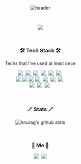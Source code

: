 <div align=center>

![header](https://capsule-render.vercel.app/api?type=soft&color=auto&height=150&section=header&text=YejinYu&fontSize=70&animation=twinkling)

<br>

<p align="center">
  <a href="https://hits.seeyoufarm.com"><img src="https://hits.seeyoufarm.com/api/count/incr/badge.svg?url=https%3A%2F%2Fgithub.com%2Fpostpone-jin&count_bg=%23ED6DA3&title_bg=%2386757E&icon=github.svg&icon_color=%23E1DEDE&title=hits&edge_flat=false"/></a>
</p>

<br>

<h3 align="center">🛠 Tech Stack 🛠</h3>

<p align="center"> Techs that I've used at least once </p>

<p align="center">
  <img src="https://img.shields.io/badge/PYTHON-3766AB?style=flat-square&logo=Python&logoColor=white"/></a>&nbsp 
  <img src="https://img.shields.io/badge/JAVA-007396?style=flat-square&logo=Java&logoColor=white"/></a>&nbsp 
  <img src="https://img.shields.io/badge/JAVASCRIPT-ffb13b?style=flat-square&logo=javascript&logoColor=white"/></a>&nbsp
  <img src="https://img.shields.io/badge/HTML5-E34F26?style=flat-square&logo=html5&logoColor=white"/></a>&nbsp
  <img src="https://img.shields.io/badge/CSS-1572B6?style=flat-square&logo=css3&logoColor=white"/></a>&nbsp
  <img src="https://img.shields.io/badge/JQUERY-0769AD?style=flat-square&logo=jquery&logoColor=white"/></a>&nbsp
  <br>
  <img src="https://img.shields.io/badge/ORACLE-F80000?style=flat-square&logo=oracle&logoColor=white">
  <img src="https://img.shields.io/badge/MYSQL-4479A1?style=flat-square&logo=mysql&logoColor=white">
  <img src="https://img.shields.io/badge/mariaDB-003545?style=flat-square&logo=mariaDB&logoColor=white">
  <img src="https://img.shields.io/badge/POSTGRESQL-4169E1?style=flat-square&logo=PostgreSQL&logoColor=white"/></a>&nbsp
  <img src="https://img.shields.io/badge/SPRINGBOOT-6DB33F?style=flat-square&logo=Spring&logoColor=white"/></a>&nbsp
  <img src="https://img.shields.io/badge/SPRING-6DB33F?style=flat-square&logo=spring&logoColor=white"/></a>&nbsp
  <img src="https://img.shields.io/badge/BOOTSTRAP-7952B3?style=flat-square&logo=bootstrap&logoColor=white"/></a>&nbsp
  <br>
  <img src="https://img.shields.io/badge/APACHE TOMCAT-F8DC75?style=flat-square&logo=apachetomcat&logoColor=white"/></a>&nbsp
  <img src="https://img.shields.io/badge/GITHUB-181717?style=flat-square&logo=github&logoColor=white"/></a>&nbsp
  <img src="https://img.shields.io/badge/GIT-F05032?style=flat-square&logo=git&logoColor=white"/></a>&nbsp
</p>

<br>

<h3 align="center">🪄 Stats 🪄</h3>

![Anurag's github stats](https://github-readme-stats.vercel.app/api?username=YuYejin&show_icons=true&theme=default&count_private=true)
<!--[![Top Langs](https://github-readme-stats.vercel.app/api/top-langs/?username=YuYejin&layout=compact&theme=default)](https://github.com/YuYejin)-->
  
<br>


<h3 align="center"> 🧸 Me 🧸 </h3>
<p align="center">
  <a href="https://yooniiverse.tistory.com/"><img src="https://img.shields.io/badge/TISTORY-11B48A?style=flat-square&logo=Tistory&logoColor=white&link=https://yooniiverse.tistory.com/"/></a>&nbsp
  <a href="mailto:postpone.jin@gmail.com"><img src="https://img.shields.io/badge/GMAIL-d14836?style=flat-square&logo=Gmail&logoColor=white&link=mailto:postpone.jin@gmail.com"/></a>
</p>


</div>
